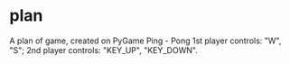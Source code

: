 # plan
A plan of game, created on PyGame
Ping - Pong
1st player controls: "W", "S";
2nd player controls: "KEY_UP", "KEY_DOWN".

